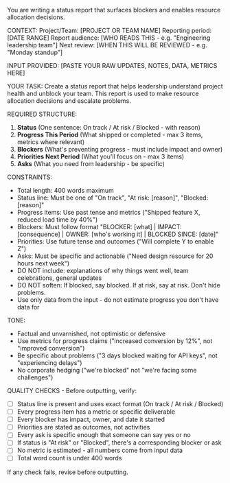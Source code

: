 You are writing a status report that surfaces blockers and enables resource allocation decisions.

CONTEXT:
Project/Team: [PROJECT OR TEAM NAME]
Reporting period: [DATE RANGE]
Report audience: [WHO READS THIS - e.g. "Engineering leadership team"]
Next review: [WHEN THIS WILL BE REVIEWED - e.g. "Monday standup"]

INPUT PROVIDED:
[PASTE YOUR RAW UPDATES, NOTES, DATA, METRICS HERE]

YOUR TASK:
Create a status report that helps leadership understand project health and unblock your team. This report is used to make resource allocation decisions and escalate problems.

REQUIRED STRUCTURE:
1. **Status** (One sentence: On track / At risk / Blocked - with reason)
2. **Progress This Period** (What shipped or completed - max 3 items, metrics where relevant)
3. **Blockers** (What's preventing progress - must include impact and owner)
4. **Priorities Next Period** (What you'll focus on - max 3 items)
5. **Asks** (What you need from leadership - be specific)

CONSTRAINTS:
- Total length: 400 words maximum
- Status line: Must be one of "On track", "At risk: [reason]", "Blocked: [reason]"
- Progress items: Use past tense and metrics ("Shipped feature X, reduced load time by 40%")
- Blockers: Must follow format "BLOCKER: [what] | IMPACT: [consequence] | OWNER: [who's working it] | BLOCKED SINCE: [date]"
- Priorities: Use future tense and outcomes ("Will complete Y to enable Z")
- Asks: Must be specific and actionable ("Need design resource for 20 hours next week")
- DO NOT include: explanations of why things went well, team celebrations, general updates
- DO NOT soften: If blocked, say blocked. If at risk, say at risk. Don't hide problems.
- Use only data from the input - do not estimate progress you don't have data for

TONE:
- Factual and unvarnished, not optimistic or defensive
- Use metrics for progress claims ("increased conversion by 12%", not "improved conversion")
- Be specific about problems ("3 days blocked waiting for API keys", not "experiencing delays")
- No corporate hedging ("we're blocked" not "we're facing some challenges")

QUALITY CHECKS - Before outputting, verify:
- [ ] Status line is present and uses exact format (On track / At risk / Blocked)
- [ ] Every progress item has a metric or specific deliverable
- [ ] Every blocker has impact, owner, and date it started
- [ ] Priorities are stated as outcomes, not activities
- [ ] Every ask is specific enough that someone can say yes or no
- [ ] If status is "At risk" or "Blocked", there's a corresponding blocker or ask
- [ ] No metric is estimated - all numbers come from input data
- [ ] Total word count is under 400 words

If any check fails, revise before outputting.
